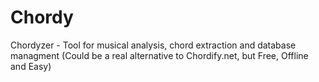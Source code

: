 # Chordy
Chordyzer - Tool for musical analysis, chord extraction and database managment (Could be a real alternative to Chordify.net, but Free, Offline and Easy)
